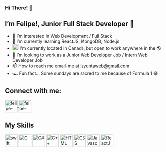 ### Hi There! :wave:
## I’m Felipe!, Junior Full Stack Developer :mechanical_arm:
- 👀 I’m interested in Web Development / Full Stack
- 🌱 I’m currently learning ReactJS, MongoDB, Node.js
- <img
  alt="United States"
  src="http://purecatamphetamine.github.io/country-flag-icons/3x2/CA.svg"  width="19"/> I'm currently located in Canada, but open to work anywhere in the :earth_americas:
- 💞️ I’m looking to work as a Junior Web Developer Job / Intern Web Developer Job
- 📫 How to reach me email-me at layuntaweb@gmail.com
- :racing_car: Fun fact... Some sundays are sacred to me because of Formula 1 :grin:

## Connect with me:
<a href="https://www.linkedin.com/in/felipe-la-yunta-1109221b5/" target="_blank">
<img align="center" alt="felipe-linkedin" height="40" width="40" src="https://cdn.icon-icons.com/icons2/3041/PNG/512/linkedin_logo_icon_189225.png" style="max-width:100%;">
</a>
<a href="https://www.instagram.com/felipelly/" target="_blank">
<img align="center" alt="felipe-instagram" height="40" width="40" src="https://cdn.icon-icons.com/icons2/3041/PNG/512/instagram_share_story_connection_communication_icon_189222.png" style="max-width:100%;">
</a>


## My Skills
<img src="https://cdn.icon-icons.com/icons2/2415/PNG/512/swift_original_logo_icon_146332.png" alt="swift" width="40" height="40" style="max-width:100%;"></img>
<img src="https://cdn.icon-icons.com/icons2/2415/PNG/512/c_original_logo_icon_146611.png" alt="C" width="40" height="40" style="max-width:100%;"></img>
<img src="https://seeklogo.com/images/C/c-sharp-c-logo-02F17714BA-seeklogo.com.png" alt="C#" width="40" height="40" style="max-width:100%;"></img>
<img src="https://upload.wikimedia.org/wikipedia/commons/1/18/ISO_C%2B%2B_Logo.svg" alt="C++" width="40" height="40" style="max-width:100%;"></img>
<img src="https://img.icons8.com/color/344/html-5--v1.png" alt="HTML" width="40" height="40" style="max-width:100%;"></img>
<img src="https://img.icons8.com/color/344/css3.png" alt="CSS" width="40" height="40" style="max-width:100%;"></img>
<img src="https://img.icons8.com/fluency/344/javascript.png" alt="Javascript" width="40" height="40" style="max-width:100%;"></img>
<img src="https://cdn.icon-icons.com/icons2/2699/PNG/512/reactjs_logo_icon_168875.png" alt="ReactJS" width="40" height="40" style="max-width:100%;"></img>

##
